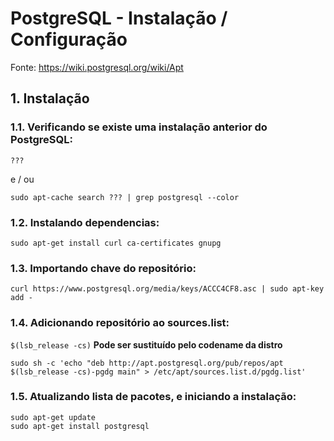 # PostgreSQL - Instalação / Configuração

Fonte: <a href="https://wiki.postgresql.org/wiki/Apt">https://wiki.postgresql.org/wiki/Apt</a>


## 1. Instalação

### 1.1. Verificando se existe uma instalação anterior do PostgreSQL:
```
???
```
e / ou
```
sudo apt-cache search ??? | grep postgresql --color
```

### 1.2. Instalando dependencias:
```
sudo apt-get install curl ca-certificates gnupg
```

### 1.3. Importando chave do repositório:
```
curl https://www.postgresql.org/media/keys/ACCC4CF8.asc | sudo apt-key add -
```

### 1.4. Adicionando repositório ao sources.list:

`$(lsb_release -cs)` **Pode ser sustituído pelo codename da distro**
```
sudo sh -c 'echo "deb http://apt.postgresql.org/pub/repos/apt $(lsb_release -cs)-pgdg main" > /etc/apt/sources.list.d/pgdg.list'
```

### 1.5. Atualizando lista de pacotes, e iniciando a instalação:
```
sudo apt-get update
sudo apt-get install postgresql
```


